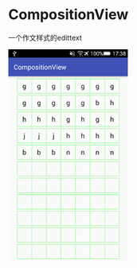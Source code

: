 # CompositionView
一个作文样式的edittext
<div>
<img src="https://raw.githubusercontent.com/fgh345/CompositionView/master/img.png" width="240px" height="426px"/>
</div>